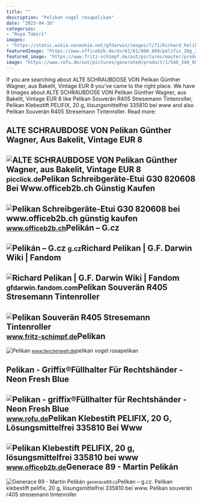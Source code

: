 ```yaml
---
title: ""
description: "Pelikan vogel rosapelikan"
date: "2023-04-16"
categories:
- "Ruya Tabiri"
images:
- "https://static.wikia.nocookie.net/gfdarwin/images/7/71/Richard_Pelikan.png/revision/latest?cb=20220319130452&amp;path-prefix=pl"
featuredImage: "https://www.officeb2b.de/dx/61/61/800_800/pelifix_20g_20x-4316-highres.jpg"
featured_image: "https://www.fritz-schimpf.de/out/pictures/master/product/1/r405-stresemann.jpg"
image: "https://www.rofu.de/out/pictures/generated/product/1/540_340_98/238983_4012700820365_pelikan_griffixfuellerneonfresh_01.jpg"
---
```


If you are searching about ALTE SCHRAUBDOSE VON Pelikan Günther Wagner, aus Bakelit, Vintage EUR 8 you've came to the right place. We have 9 Images about ALTE SCHRAUBDOSE VON Pelikan Günther Wagner, aus Bakelit, Vintage EUR 8 like Pelikan Souverän R405 Stresemann Tintenroller, Pelikan Klebestift PELIFIX, 20 g, lösungsmittelfrei 335810 bei www and also Pelikan Souverän R405 Stresemann Tintenroller. Read more:

ALTE SCHRAUBDOSE VON Pelikan Günther Wagner, Aus Bakelit, Vintage EUR 8
-----------------------------------------------------------------------

 ![ALTE SCHRAUBDOSE VON Pelikan Günther Wagner, aus Bakelit, Vintage EUR 8](https://www.picclickimg.com/0lMAAOSw~I9ig7LQ/alte-Schraubdose-von-Pelikan-Günther-Wagner-aus-Bakelit.webp) <small>picclick.de</small>Pelikan Schreibgeräte-Etui G30 820608 Bei Www.officeb2b.ch Günstig Kaufen
-------------------------------------------------------------------------

 ![Pelikan Schreibgeräte-Etui G30 820608 bei www.officeb2b.ch günstig kaufen](https://www.officeb2b.ch/dx/61/61/800_800/praesent-etui_g30-pelikan_g30_etui_geschlossen_cmyk_25cm-highres.jpg) <small>www.officeb2b.ch</small>Pelikán – G.cz
--------------

 ![Pelikán – G.cz](https://g.cz/sites/default/files/styles/gflex_landscape/public/field/image/2016/babis2.jpg?itok=F1L-SLWq) <small>g.cz</small>Richard Pelikan | G.F. Darwin Wiki | Fandom
-------------------------------------------

 ![Richard Pelikan | G.F. Darwin Wiki | Fandom](https://static.wikia.nocookie.net/gfdarwin/images/7/71/Richard_Pelikan.png/revision/latest?cb=20220319130452&path-prefix=pl) <small>gfdarwin.fandom.com</small>Pelikan Souverän R405 Stresemann Tintenroller
---------------------------------------------

 ![Pelikan Souverän R405 Stresemann Tintenroller](https://www.fritz-schimpf.de/out/pictures/master/product/1/r405-stresemann.jpg) <small>www.fritz-schimpf.de</small>Pelikan
-------

 ![Pelikan](http://www.tierchenwelt.de/images/stories/fotos/voegel/ruderfuesser/pelikan/pelikan_landung_l.jpg) <small>www.tierchenwelt.de</small>pelikan vogel rosapelikan

Pelikan - Griffix®Füllhalter Für Rechtshänder - Neon Fresh Blue
---------------------------------------------------------------

 ![Pelikan - griffix®Füllhalter für Rechtshänder - Neon Fresh Blue](https://www.rofu.de/out/pictures/generated/product/1/540_340_98/238983_4012700820365_pelikan_griffixfuellerneonfresh_01.jpg) <small>www.rofu.de</small>Pelikan Klebestift PELIFIX, 20 G, Lösungsmittelfrei 335810 Bei Www
------------------------------------------------------------------

 ![Pelikan Klebestift PELIFIX, 20 g, lösungsmittelfrei 335810 bei www](https://www.officeb2b.de/dx/61/61/800_800/pelifix_20g_20x-4316-highres.jpg) <small>www.officeb2b.de</small>Generace 89 - Martin Pelikán
----------------------------

 ![Generace 89 - Martin Pelikán](https://generace89.cz/wp-content/uploads/Martin-Pelikan-G89-300x300.jpg) <small>generace89.cz</small>Pelikán – g.cz. Pelikan klebestift pelifix, 20 g, lösungsmittelfrei 335810 bei www. Pelikan souverän r405 stresemann tintenroller
